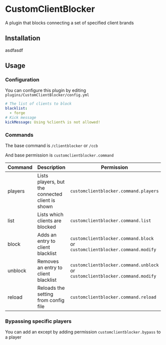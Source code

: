 # CustomClientBlocker

A plugin that blocks connecting a set of specified client brands

## Installation

asdfasdf

## Usage

### Configuration

You can configure this plugin by editing `plugins/CustomClientBlocker/config.yml`

```yaml
# The list of clients to block
blacklist:
  - forge
# Kick message
kickMessage: Using %client% is not allowed!
```

### Commands

The base command is `/clientblocker` or `/ccb`

And base permission is `customclientblocker.command`

| Command | Description                                      | Permission                                                                     |
|---------|--------------------------------------------------|--------------------------------------------------------------------------------|
| players | Lists players, but the connected client is shown | `customclientblocker.command.players`                                          |
| list    | Lists which clients are blocked                  | `customclientblocker.command.list`                                             |
| block   | Adds an entry to client blacklist                | `customclientblocker.command.block` or `customclientblocker.command.modify`    |
| unblock | Removes an entry to client blacklist             | `customclientblocker.command.unblock`  or `customclientblocker.command.modify` |
| reload  | Reloads the setting from config file             | `customclientblocker.command.reload`                                           |

### Bypassing specific players

You can add an except by adding permission `customclientblocker.bypass` to a player
